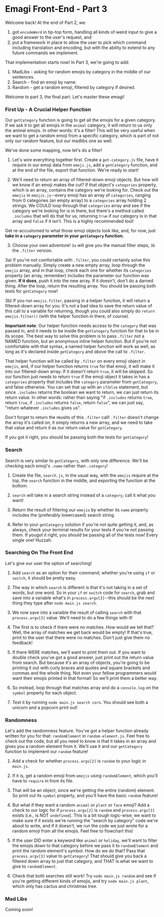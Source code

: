 # Emagi Front-End - Part 3

Welcome back! At the end of Part 2, we:

1. got `encodeWord` in tip-top form, handling all kinds of weird input to give a good answer to the user's request, and
2. put a framework in place to allow the user to pick which command including translation and encoding, but with the ability to extend to any future commands we implement.

That implementation starts now! In Part 3, we're going to add:

1. MadLibs - asking for random emojis by category in the middle of our sentences.
2. Search - find an emoji by name.
3. Random - get a random emoji, filtered by category if desired.


Welcome to part 3, the final part. Let's master these emagi!


### First Up - A Crucial Helper Function

Our `getCategory` function is going to get all the emojis for a given category. If we ask it to get all emojis in the `animal` category, it will return to us only the animal emojis. In other words: it's a filter! This will be very useful when we want to get a random emoji from a specific category, which is part of not only our random feature, but our madlibs one as well.

We've done some mapping, now let's do a filter! 

1) Let's wire everything together first. Create a `get-category.js` file, have it require in our emoji data from `emoji.js`, add a `getCategory` function, and at the end of the file, export that function. We're ready to start!

2) We'll need to return an array of filtered-down emoji objects. But how will we know if an emoji makes the cut? If that object's `categories` property, which is an array, contains the category we're looking for. Check out the `emojis` in `emojis.js`--every emoji has an array of `categories`, ranging from 0 categories (an empty array) to a `categories` array holding 2 strings. We COULD loop through that `categories` array and see if the category we're looking for is in there, but there's a method called `.includes` that will do that for us, returning `true` if our category is in that array and `false` if it isn't. This is a highly recommended tool!

Get re-accustomed to what those emoji objects look like, and, for now, just **take in a `category` parameter in your `getCategory` function.**

3) Choose your own adventure! `3a` will give you the manual filter steps, `3b` the `.filter` version.

3a) If you're not comfortable with `.filter`, you could certainly solve this problem manually. Simply create a new empty array, loop through the `emojis` array, and in that loop, check each one for whether its `categories` property (an array, remember) includes the parameter our function was given. **If it does**, push it into the new array. If it doesn't, don't do a darned thing. After the loop, return the resulting array. You should be passing both tests for `getCategory` now!

3b) If you run `emojis.filter`, passing in a helper function, it will return a filtered-down array for you. It's not a bad idea to save the return value of this call to a variable for returning, though you could also simply do `return emojis.filter()` (with the helper function in there, of course).

**Important note**: Our helper function needs access to the `category` that was passed in, and it needs to be inside the `getCategory` function for that to be in its scope. The best way to solve this problem is to pass `.filter` not a NAMED function, but an anonymous inline helper function. But if you're not comfortable with that syntax, a named helper function will work as well, as long as it's declared inside `getCategory` and *above* the call to `.filter`.

That helper function will be called by `.filter` on every emoji object in `emojis`, and, if our helper function returns `true` for that emoji, it will make it into our filtered-down array. If it doesn't return `true`, it will be skipped. So our function just needs to return `true` if the emoji object it takes in has a `categories` property that includes the `category` parameter from `getCategory`, and false otherwise. You can set that up with an `if`/`else` statement, but since `.includes` returns the boolean we want to return, we can just return its return value. In other words: rather than saying "if `.includes` returns `true`, return `true`, if `.includes` returns `false`, return `false`", we can just say, "return whatever `.includes` gives us".

Don't forget to return the reuslts of this `.filter` call! `.filter` doesn't change the array it's called on, it simply returns a new array, and we need to take that value and return it as our return value for `getCategory`.

If you got it right, you should be passing both the tests for `getCategory`!


### Search

Search is very similar to `getCategory`, with only one difference. We'll be checking each emoji's `.name` rather than `.category`!

1) Create the file, `search.js`, in the usual way, with the `emojis` require at the top, the `search` function in the middle, and exporting the function at the bottom.

2) `search` will take in a search string instead of a `category`; call it what you want!

3) Return the result of filtering our `emojis` by whether its `name` property includes the (preferably lowercased) search string.

4) Refer to your `getCategory` solution if you're not quite getting it, and, as always, check your terminal results for your tests if you're not passing them. If yougot it right, you should be passing all of the tests now! Every single one! Huzzah.


### Searching On The Front End

Let's give our user the option of searching!

1) Add `search` as an option for their command; whether you're using `if` or `switch`, it should be pretty easy.

2) The way in which `search` is different is that it's not taking in a set of words, but one word. So in your `if` or `switch` code for `search`, grab and save into a variable what's in `process.argv[3]`--this should be the next thing they type after `node main.js search`.

3) We now save into a varaible the result of calling `search` with that `process.argv[3]` value. We'll need to do a few things with it!

4) The first is to check if there were no matches. How would we tell that? Well, the array of matches we get back would be empty! If that's true, print to the user that there were no matches. Don't just give them no feedback!

5) If there WERE matches, we'll want to print them out. If you want to double check you've got a good answer, just print out the return value from search. But because it's an array of objects, you're going to be printing it out with curly braces and quotes and square brackets and commas and the whole thing. Not even your fellow programmers would want their emojis printed in that format! So we'll print them a better way.

6) So instead, loop through that matches array and do a `console.log` on the `symbol` property for each object.

7) Test it by running `node main.js search corn`. You should see both a unicorn and a popcorn print out!


### Randomness

Let's add the randomness feature. You've got a helper function already written for you for that: `randomElement` in `random-element.js`. Feel free to check out the code, but all you need to know is that it takes in an array and gives you a random element from it. We'll use it and our `getCategory` function to implement our `random` feature!

1) Add a check for whether `process.argv[2]` is `random` to your logic in `main.js`.

2) If it is, get a random emoji from `emojis` using `randomElement`, which you'll have to `require` in from its file.

3) That will be an object, since we're getting the entire (random) element. So print out its `symbol` property, and you'll have the basic `random` feature!

4) But what if they want a random `animal` or `plant` or `face` emoji? Add a check to our logic for if `process.argv[2]` is `random` and `process.argv[3]` exists (i.e., is NOT `undefined`). This is a bit tough logic-wise; we want to make sure if it exists we're running the "search by category" code we're about to write, and if it doesn't, we run the code we just wrote for a random emoji from all the emojis. Feel free to flowchart this!

5) If the user DID enter a keyword like `animal` or `holiday`, we'll want to filter the emojis down to that category before we pass it to `randomElement` and print the random element's symbol. How do we do that? Pass that `process.argv[3]` value to `getCategory`! That should give you back a filtered down array to just that category, and THAT is what we want to give to `randomElement`.

6) Check that both searches still work! Try `node main.js random` and see if you're getting different kinds of emojis, and try `node main.js plant`, which only has cactus and christmas tree.


### Mad Libs

Coming soon!
